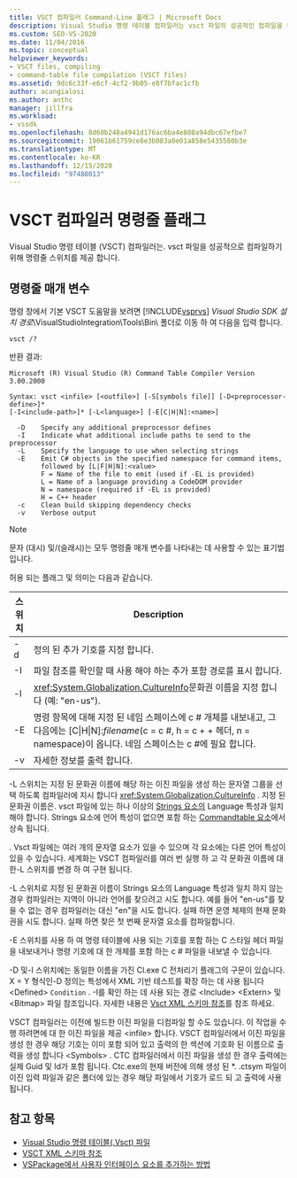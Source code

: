 ```yaml
---
title: VSCT 컴파일러 Command-Line 플래그 | Microsoft Docs
description: Visual Studio 명령 테이블 컴파일러는 vsct 파일의 성공적인 컴파일을 위해 명령줄 옵션을 제공 합니다.
ms.custom: SEO-VS-2020
ms.date: 11/04/2016
ms.topic: conceptual
helpviewer_keywords:
- VSCT files, compiling
- command-table file compilation (VSCT files)
ms.assetid: 9dc6c33f-e6cf-4cf2-9b05-e8f7bfac1cfb
author: acangialosi
ms.author: anthc
manager: jillfra
ms.workload:
- vssdk
ms.openlocfilehash: 8d60b248a4941d176ac6ba4e808a94dbc67efbe7
ms.sourcegitcommit: 19061b61759ce8e3b083a0e01a858e5435580b3e
ms.translationtype: MT
ms.contentlocale: ko-KR
ms.lasthandoff: 12/15/2020
ms.locfileid: "97488013"
---
```

# <a name="vsct-compiler-command-line-flags"></a>VSCT 컴파일러 명령줄 플래그
Visual Studio 명령 테이블 (VSCT) 컴파일러는. vsct 파일을 성공적으로 컴파일하기 위해 명령줄 스위치를 제공 합니다.

## <a name="command-line-parameters"></a>명령줄 매개 변수
 명령 창에서 기본 VSCT 도움말을 보려면 [!INCLUDE[vsprvs](../../code-quality/includes/vsprvs_md.md)]  *Visual Studio SDK 설치 경로*\VisualStudioIntegration\Tools\Bin\ 폴더로 이동 하 여 다음을 입력 합니다.

```
vsct /?
```

 반환 결과:

```
Microsoft (R) Visual Studio (R) Command Table Compiler Version 3.00.2000

Syntax: vsct <infile> [<outfile>] [-S[symbols file]] [-D<preprocessor-define>]*
[-I<include-path>]* [-L<language>] [-E[C|H|N]:<name>]

  -D    Specify any additional preprocessor defines
  -I    Indicate what additional include paths to send to the preprocessor
  -L    Specify the language to use when selecting strings
  -E    Emit C# objects in the specified namespace for command items,
        followed by [L|F|H|N]:<value>
        F = Name of the file to emit (used if -EL is provided)
        L = Name of a language providing a CodeDOM provider
        N = namespace (required if -EL is provided)
        H = C++ header
  -c    Clean build skipping dependency checks
  -v    Verbose output
```

> [!NOTE]
> 문자 (대시) 및/(슬래시)는 모두 명령줄 매개 변수를 나타내는 데 사용할 수 있는 표기법입니다.

 허용 되는 플래그 및 의미는 다음과 같습니다.

|스위치|Description|
|------------|-----------------|
|-d|정의 된 추가 기호를 지정 합니다.|
|-I|파일 참조를 확인할 때 사용 해야 하는 추가 포함 경로를 표시 합니다.|
|-l|<xref:System.Globalization.CultureInfo>문화권 이름을 지정 합니다 (예: "en-us").|
|-E|명령 항목에 대해 지정 된 네임 스페이스에 c # 개체를 내보내고, 그 다음에는 [C&#124;H&#124;N]:*filename*(c = c #, h = c + + 헤더, n = namespace)이 옵니다. 네임 스페이스는 c #에 필요 합니다.|
|-v|자세한 정보를 출력 합니다.|

 -L 스위치는 지정 된 문화권 이름에 해당 하는 이진 파일을 생성 하는 문자열 그룹을 선택 하도록 컴파일러에 지시 합니다 <xref:System.Globalization.CultureInfo> . 지정 된 문화권 이름은. vsct 파일에 있는 하나 이상의 [Strings 요소의](../../extensibility/strings-element.md) Language 특성과 일치 해야 합니다. Strings 요소에 언어 특성이 없으면 포함 하는 [Commandtable 요소](../../extensibility/commandtable-element.md)에서 상속 됩니다.

 . Vsct 파일에는 여러 개의 문자열 요소가 있을 수 있으며 각 요소에는 다른 언어 특성이 있을 수 있습니다. 세계화는 VSCT 컴파일러를 여러 번 실행 하 고 각 문화권 이름에 대 한-L 스위치를 변경 하 여 구현 됩니다.

 -L 스위치로 지정 된 문화권 이름이 Strings 요소의 Language 특성과 일치 하지 않는 경우 컴파일러는 지역이 아니라 언어를 찾으려고 시도 합니다. 예를 들어 "en-us"를 찾을 수 없는 경우 컴파일러는 대신 "en"을 시도 합니다. 실패 하면 운영 체제의 현재 문화권을 시도 합니다. 실패 하면 찾은 첫 번째 문자열 요소를 컴파일합니다.

 -E 스위치를 사용 하 여 명령 테이블에 사용 되는 기호를 포함 하는 C 스타일 헤더 파일을 내보내거나 명령 기호에 대 한 개체를 포함 하는 c # 파일을 내보낼 수 있습니다.

 -D 및-I 스위치에는 동일한 이름을 가진 Cl.exe C 전처리기 플래그의 구문이 있습니다. X = Y 형식인-D 정의는 특성에서 XML 기반 테스트를 확장 하는 데 사용 됩니다 \<Defined> `Condition` . -I를 확인 하는 데 사용 되는 경로 \<Include> \<Extern> 및 \<Bitmap> 파일 참조입니다. 자세한 내용은 [Vsct XML 스키마 참조](../../extensibility/vsct-xml-schema-reference.md)를 참조 하세요.

 VSCT 컴파일러는 이전에 빌드한 이진 파일을 디컴파일 할 수도 있습니다. 이 작업을 수행 하려면에 대 한 이진 파일을 제공 \<infile> 합니다.   VSCT 컴파일러에서 이진 파일을 생성 한 경우 해당 기호는 이미 포함 되어 있고 출력의 한 섹션에 기호화 된 이름으로 출력을 생성 합니다 \<Symbols> . CTC 컴파일러에서 이진 파일을 생성 한 경우 출력에는 실제 Guid 및 Id가 포함 됩니다. Ctc.exe의 현재 버전에 의해 생성 된 *. .ctsym 파일이 이진 입력 파일과 같은 폴더에 있는 경우 해당 파일에서 기호가 로드 되 고 출력에 사용 됩니다.

## <a name="see-also"></a>참고 항목
- [Visual Studio 명령 테이블(.Vsct) 파일](../../extensibility/internals/visual-studio-command-table-dot-vsct-files.md)
- [VSCT XML 스키마 참조](../../extensibility/vsct-xml-schema-reference.md)
- [VSPackage에서 사용자 인터페이스 요소를 추가하는 방법](../../extensibility/internals/how-vspackages-add-user-interface-elements.md)
